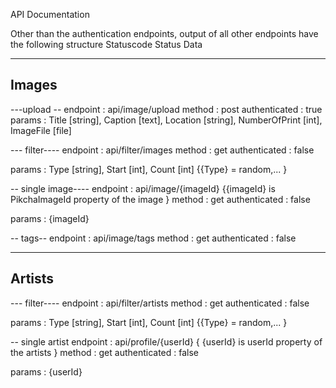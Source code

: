 


API Documentation

Other than the authentication endpoints, output of all other endpoints have the following structure
Statuscode
Status
Data



------
Images
-------

---upload --
endpoint : api/image/upload
method : post
authenticated : true
params : Title [string], Caption [text], Location [string], NumberOfPrint [int], ImageFile [file]


--- filter----
endpoint : api/filter/images 
method : get
authenticated : false

params : Type [string], Start [int], Count [int]
	{{Type} = random,... }

-- single image----
endpoint : api/image/{imageId} 
	{{imageId} is PikchaImageId property of the image }
method : get
authenticated : false

params : {imageId}

-- tags--
endpoint : api/image/tags
method : get
authenticated : false


------
Artists
--------
--- filter----
endpoint : api/filter/artists 
method : get
authenticated : false

params : Type [string], Start [int], Count [int]
	{{Type} = random,... }


-- single artist
endpoint : api/profile/{userId} 
	{ {userId} is userId property of the artists }
method : get
authenticated : false

params : {userId}

